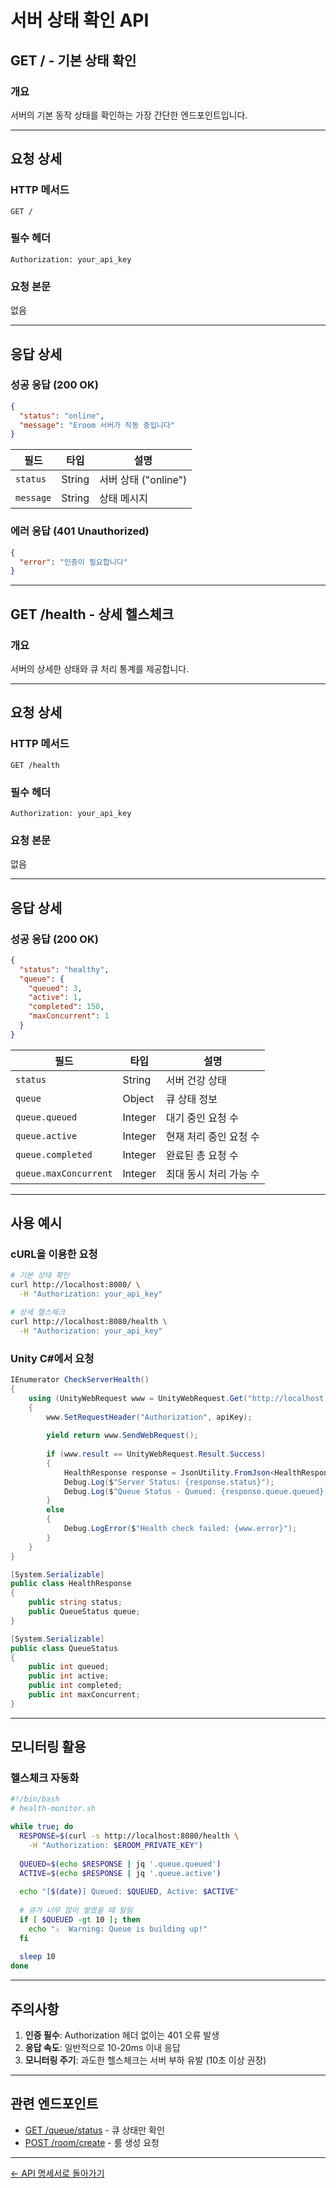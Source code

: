 # 서버 상태 확인 API

## GET / - 기본 상태 확인

### 개요
서버의 기본 동작 상태를 확인하는 가장 간단한 엔드포인트입니다.

---

## 요청 상세

### HTTP 메서드
```
GET /
```

### 필수 헤더
```http
Authorization: your_api_key
```

### 요청 본문
없음

---

## 응답 상세

### 성공 응답 (200 OK)

```json
{
  "status": "online",
  "message": "Eroom 서버가 작동 중입니다"
}
```

| 필드 | 타입 | 설명 |
|------|------|------|
| `status` | String | 서버 상태 ("online") |
| `message` | String | 상태 메시지 |

### 에러 응답 (401 Unauthorized)

```json
{
  "error": "인증이 필요합니다"
}
```

---

## GET /health - 상세 헬스체크

### 개요
서버의 상세한 상태와 큐 처리 통계를 제공합니다.

---

## 요청 상세

### HTTP 메서드
```
GET /health
```

### 필수 헤더
```http
Authorization: your_api_key
```

### 요청 본문
없음

---

## 응답 상세

### 성공 응답 (200 OK)

```json
{
  "status": "healthy",
  "queue": {
    "queued": 3,
    "active": 1,
    "completed": 150,
    "maxConcurrent": 1
  }
}
```

| 필드 | 타입 | 설명 |
|------|------|------|
| `status` | String | 서버 건강 상태 |
| `queue` | Object | 큐 상태 정보 |
| `queue.queued` | Integer | 대기 중인 요청 수 |
| `queue.active` | Integer | 현재 처리 중인 요청 수 |
| `queue.completed` | Integer | 완료된 총 요청 수 |
| `queue.maxConcurrent` | Integer | 최대 동시 처리 가능 수 |

---

## 사용 예시

### cURL을 이용한 요청

```bash
# 기본 상태 확인
curl http://localhost:8080/ \
  -H "Authorization: your_api_key"

# 상세 헬스체크
curl http://localhost:8080/health \
  -H "Authorization: your_api_key"
```

### Unity C#에서 요청

```csharp
IEnumerator CheckServerHealth()
{
    using (UnityWebRequest www = UnityWebRequest.Get("http://localhost:8080/health"))
    {
        www.SetRequestHeader("Authorization", apiKey);
        
        yield return www.SendWebRequest();
        
        if (www.result == UnityWebRequest.Result.Success)
        {
            HealthResponse response = JsonUtility.FromJson<HealthResponse>(www.downloadHandler.text);
            Debug.Log($"Server Status: {response.status}");
            Debug.Log($"Queue Status - Queued: {response.queue.queued}, Active: {response.queue.active}");
        }
        else
        {
            Debug.LogError($"Health check failed: {www.error}");
        }
    }
}

[System.Serializable]
public class HealthResponse
{
    public string status;
    public QueueStatus queue;
}

[System.Serializable]
public class QueueStatus
{
    public int queued;
    public int active;
    public int completed;
    public int maxConcurrent;
}
```

---

## 모니터링 활용

### 헬스체크 자동화

```bash
#!/bin/bash
# health-monitor.sh

while true; do
  RESPONSE=$(curl -s http://localhost:8080/health \
    -H "Authorization: $EROOM_PRIVATE_KEY")
  
  QUEUED=$(echo $RESPONSE | jq '.queue.queued')
  ACTIVE=$(echo $RESPONSE | jq '.queue.active')
  
  echo "[$(date)] Queued: $QUEUED, Active: $ACTIVE"
  
  # 큐가 너무 많이 쌓였을 때 알림
  if [ $QUEUED -gt 10 ]; then
    echo "⚠️  Warning: Queue is building up!"
  fi
  
  sleep 10
done
```

---

## 주의사항

1. **인증 필수**: Authorization 헤더 없이는 401 오류 발생
2. **응답 속도**: 일반적으로 10-20ms 이내 응답
3. **모니터링 주기**: 과도한 헬스체크는 서버 부하 유발 (10초 이상 권장)

---

## 관련 엔드포인트

- [GET /queue/status](queue-status.md) - 큐 상태만 확인
- [POST /room/create](room-create.md) - 룸 생성 요청

---

[← API 명세서로 돌아가기](../rest-api-spec.md)